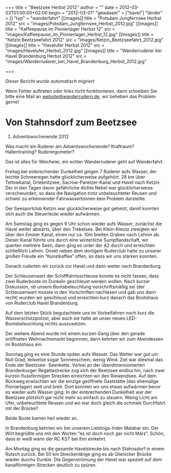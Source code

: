 +++
title = "Beetzsee Herbst 2012"
author = ""
date = 2012-03-03T01:00:00+02:00
begin = "2012-03-01"
"gewässer" = ["havel"]
"länder" = []
"typ" = "wanderfahrt"
[[images]]
title = "Potsdam Jungfernsee Herbst 2012"
src = "images/Potsdam_Jungfernsee_Herbst_2012.jpg"
[[images]]
title = "Kaffeepause im Pionierlager Herbst 12"
src = "images/Kaffeepause_im_Pionierlager_Herbst_12.jpg"
[[images]]
title = "Ketzin Beetzseefahrt 2012"
src = "images/Ketzin_Beetzseefahrt_2012.jpg"
[[images]]
title = "Havelufer Herbst 2012"
src = "images/Havelufer_Herbst_2012.jpg"
[[images]]
title = "Wanderruderer bei Havel Brandenburg Herbst 2012"
src = "images/Wanderruderer_bei_Havel_Brandenburg_Herbst_2012.jpg"

+++


*Dieser Bericht wurde automatisch migriert*

Wenn Fehler auftreten oder links nicht funktionieren, dann schreiben Sie bitte eine Mail an website@wanderrudern.de, wir beheben das Problem gerne!



# Von Stahnsdorf zum Beetzsee


1. Adventswochenende 2012

Was macht ein Ruderer am Adventswochenende? Kraftraum? Hallentraining? Ruderergometer?

Das ist alles für Weicheier, ein echter Wanderruderer geht auf Wanderfahrt.

Freitag bei einbrechender Dunkelheit gingen 7 Ruderer aufs Wasser, der leichte Schneeregen hatte glücklicherweise aufgehört. 28 km über Teltowkanal, Griebnitzsee, Sacrow-Paretzer-Kanal und Havel nach Ketzin. Der in den Tagen davor gefährliche dichte Nebel war glücklicherweise verschwunden, so dass die Navigation trotz unbeleuchteter Reusen und schwer zu erkennender Fahrwassertonnen kein Problem darstellte.

Der Seesportclub Ketzin war glücklicherweise gut geheizt, damit konnten sich auch die Steuerleute wieder aufwärmen.

Am Samstag ging es gegen 9 Uhr schon wieder aufs Wasser, zunächst die Havel weiter abwärts, über den Trebelsee. Bei Klein-Kreutz zweigten wir über den Emster Kanal, einen nur ca. 10m breiten Graben nach Lehnin ab. Dieser Kanal führte uns durch eine winterliche Sumpflandschaft, wir querten mehrere Seen, dann ging es unter der A2 durch und erreichten schließlich Lehnin. Direkt neben dem dortigem Ruderclub hatte zu unserer großen Freude ein “Kunstkaffee” offen, so dass wir uns stärken konnten.

Danach ruderten wir zurück zur Havel und dann weiter nach Brandenburg.

Der Schleusenwart der Schifffahrtsschleuse konnte es nicht fassen, dass zwei Ruderboote im Dunkeln geschleust werden wollen. Nach kurzer Diskussion, ob unsere Bootsbeleuchtung vorschriftsmäßig sei (der Schleusenwart musste in den Vorschriften nachlesen und gab uns dann recht) wurden wir geschleust und erreichten kurz danach das Bootshaus von Ruderclub Havel Brandenburg.

Auf dem letzten Stück begutachtete uns im Vorbeifahren noch kurz die Wasserschutzpolizei, aber auch sie hatte an unser neuen LED-Bootsbeleuchtung nichts auszusetzen.

Der weitere Abend wurde mit einem kurzen Gang über den gerade eröffneten Weihnachtsmarkt begonnen, dann kehrten wir zum Abendessen im Bootshaus ein.

Sonntag ging es eine Stunde später aufs Wasser. Das Wetter war gut um Null Grad, teilweise sogar Sonnenschein, wenig Wind. Ziel war diesmal das Ende der Beetzsee- Seenkette. Vorbei an der überdimensionierten Brandenburger Regattastrecke zog sich der Beetzsee endlos hin, nach zwei kurzen flussförmigen Strecken erreichten wir den Riewendsee. Auf dem Rückweg erwischten wir die einzige geöffnete Gaststätte (das ehemalige Pionierlager) weit und breit. Dort konnten wir uns etwas aufwärmen bevor es wieder aufs Wasser ging. In der einbrechenden Dunkelheit war der Beetzsee plötzlich gar nicht mehr so einfach zu steuern. Wenig Licht am Ufer, unbeleuchtete Reusen und wo war doch gleich die schmale Durchfahrt mit der Brücke?

Beide Boote kamen heil wieder an.

In Brandenburg kehrten wir bei unserem Lieblings-Inder Malabar ein. Der Wirt begrüßte uns mit den Worten “es ist doch noch gar nicht März”. Schön, dass er weiß wann der RC KST bei ihm einkehrt.

Am Montag ging es die gesamte Havelstrecke bis nach Stahnsdorf in einem Rutsch zurück. Bei 50 km Streckenlänge ging es ab Glienicker Brücke wieder durchs Dunkle. Die Gegenströmung der Havel war speziell auf dem kanalförmigen Strecken deutlich zu spüren.